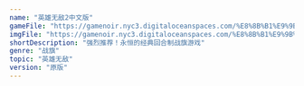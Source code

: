 ```yaml
---
name: "英雄无敌2中文版"
gameFile: "https://gamenoir.nyc3.digitaloceanspaces.com/%E8%8B%B1%E9%9B%84%E6%97%A0%E6%95%8C2%E4%B8%AD%E6%96%87%E7%89%88/homm2-cn.zip"
imgFile: "https://gamenoir.nyc3.digitaloceanspaces.com/%E8%8B%B1%E9%9B%84%E6%97%A0%E6%95%8C2%E4%B8%AD%E6%96%87%E7%89%88/original.jpg"
shortDescription: "强烈推荐！永恒的经典回合制战旗游戏"
genre: "战旗"
topic: "英雄无敌"
version: "原版"
---
```

